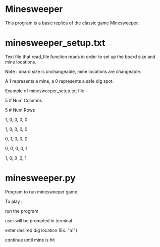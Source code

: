 # Minesweeper
This program is a basic replica of the classic game Minesweeper.

# minesweeper_setup.txt
Text file that read_file function reads in order to set up the
board size and mine locations.

  Note : board size is unchangeable, mine locations are changeable.
  
A 1 represents a mine, a 0 represents a safe dig spot.

Example of minesweeper_setup.txt file -

5 # Num Columns

5 # Num Rows

1, 0, 0, 0, 0

1, 0, 0, 0, 0

0, 1, 0, 0, 0

0, 0, 0, 0, 1

1, 0, 0 ,0, 1

# minesweeper.py
Program to run minesweeper game.

To play :

  run the program
  
  user will be prompted in terminal
  
  enter desired dig location (Ex. "a1")
  
  continue until mine is hit
